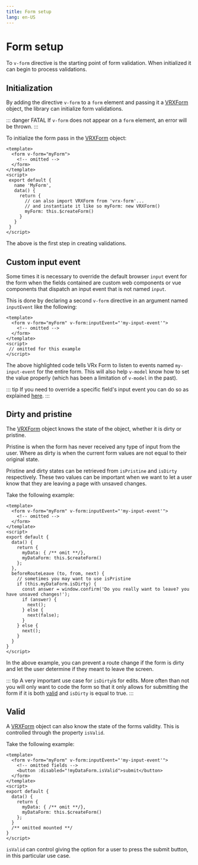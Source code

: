 ```yaml
---
title: Form setup
lang: en-US
---
```


# Form setup
To `v-form` directive is the starting point of form validation. When initialized it can begin to process validations.

## Initialization

By adding the directive `v-form` to a `form` element and passing it a [VRXForm](/api/#vueform) object, the library can initialize form validations.

::: danger FATAL
If `v-form` does not appear on a `form` element, an error will be thrown.
:::

To initialize the form pass in the [VRXForm](/api/#vueform) object:

```vue{2,15}
<template>
  <form v-form="myForm">
    <!-- omitted -->
  </form>
</template>
<script>
 export default {
   name 'MyForm',
   data() {
     return {
       // can also import VRXForm from 'vrx-form'...
       // and instantiate it like so myForm: new VRXForm()
       myForm: this.$createForm()
     }
   }
 }
</script>
```

The above is the first step in creating validations.

## Custom input event

Some times it is necessary to override the default browser `input` event for the form when the fields contained are custom web components or vue components that dispatch an input event that is not named `input`.

This is done by declaring a second `v-form` directive in an argument named `inputEvent` like the following:

```vue{2}
<template>
  <form v-form="myForm" v-form:inputEvent="'my-input-event'">
    <!-- omitted -->
  </form>
</template>
<script>
 // omitted for this example
</script>
```

The above highlighted code tells VRx Form to listen to events named `my-input-event` for the entire form. This will also help `v-model` know how to set the value properly (which has been a limitation of `v-model` in the past).

::: tip
If you need to override a specific field's input event you can do so as explained [here](fields.html#custom-input-events).
:::

## Dirty and pristine

The [VRXForm](/api#vueform) object knows the state of the object, whether it is dirty or pristine.

Pristine is when the form has never received any type of input from the user. Where as dirty is when the current form values are not equal to their original state.

Pristine and dirty states can be retrieved from `isPristine` and `isDirty` respectively. These two values can be important when we want to let a user know that they are leaving a page with unsaved changes.

Take the following example:

```vue{15-25}
<template>
  <form v-form="myForm" v-form:inputEvent="'my-input-event'">
    <!-- omitted -->
  </form>
</template>
<script>
export default {
  data() {
    return {
      myData: { /** omit **/},
      myDataForm: this.$createForm()
    };
  },
  beforeRouteLeave (to, from, next) {
    // sometimes you may want to use isPristine
    if (this.myDataForm.isDirty) {
      const answer = window.confirm('Do you really want to leave? you have unsaved changes!');
      if (answer) {
        next();
      } else {
        next(false);
      }
    } else {
      next();
    }
  }
}
</script>
```

In the above example, you can prevent a route change if the form is dirty and let the user determine if they meant to leave the screen.

::: tip
A very important use case for `isDirty`is for edits. More often than not you will only want to code the form so that it only allows for submitting the form if it is both [valid](#valid) and `isDirty` is equal to true.
:::

## Valid

A [VRXForm](/api#vueform) object can also know the state of the forms validity. This is controlled through the property `isValid`.

Take the following example:

```vue{4}
<template>
  <form v-form="myForm" v-form:inputEvent="'my-input-event'">
    <!-- omitted fields -->
    <button :disabled="!myDataForm.isValid">submit</button>
  </form>
</template>
<script>
export default {
  data() {
    return {
      myData: { /** omit **/},
      myDataForm: this.$createForm()
    };
  }
  /** omitted mounted **/
}
</script>
```

`isValid` can control giving the option for a user to press the submit button, in this particular use case.
